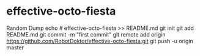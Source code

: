 # effective-octo-fiesta
Random Dump
echo # effective-octo-fiesta >> README.md
git init
git add README.md
git commit -m "first commit"
git remote add origin https://github.com/RobotDoktor/effective-octo-fiesta.git
git push -u origin master
